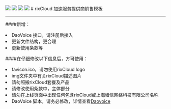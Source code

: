 <img src="http://i.imgur.com/WRF4yZw.png">
<img src="http://i.imgur.com/a9QLzro.png">
<img src="http://i.imgur.com/XxrVcs8.png">
<img src="http://i.imgur.com/YqnwpwL.png">
# rixCloud 加速服务提供商销售模板
<hr>

####新增：
<li>DaoVoice 接口，请注册后接入</li>
<li>更新文件结构，更合理</li>
<li>更新使用条款等</li>

####在仔细修改以下信息后，方可使用：
<li>favicon.ico，请勿使用rixCloud logo</li>
<li>img文件夹中有关rixCloud描述图片</li>
<li>请勿照搬rixCloud套餐及产品</li>
<li>请修改使用条款中，主体部分</li>
<li>请勿在上线页面中出现任何包含rixCloud或上海墙信网络科技有限公司名称</li>
<li>DaoVoice 脚本，请务必修改，详情查看<a href="http://daocloud.io">Daovoice</a></li>
